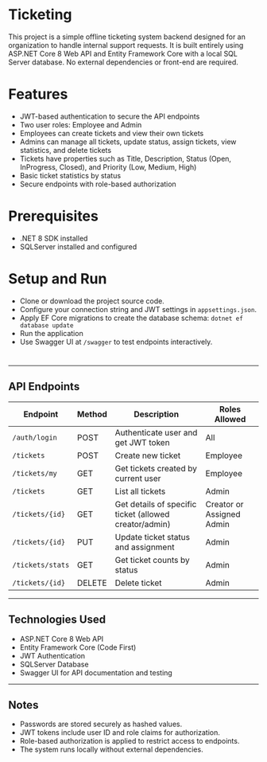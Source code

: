 # Ticketing
This project is a simple offline ticketing system backend designed for an organization to handle internal support requests. It is built entirely using ASP.NET Core 8 Web API and Entity Framework Core with a local SQL Server database. No external dependencies or front-end are required.

# Features
- JWT-based authentication to secure the API endpoints
- Two user roles: Employee and Admin
- Employees can create tickets and view their own tickets
- Admins can manage all tickets, update status, assign tickets, view statistics, and delete tickets
- Tickets have properties such as Title, Description, Status (Open, InProgress, Closed), and Priority (Low, Medium, High)
- Basic ticket statistics by status
- Secure endpoints with role-based authorization

# Prerequisites
- .NET 8 SDK installed
- SQLServer installed and configured

# Setup and Run
- Clone or download the project source code.
- Configure your connection string and JWT settings in `appsettings.json`.
- Apply EF Core migrations to create the database schema:
`dotnet ef database update`
- Run the application
- Use Swagger UI at `/swagger` to test endpoints interactively.

# 
---

## API Endpoints

| Endpoint                  | Method | Description                                              | Roles Allowed             |
|---------------------------|--------|----------------------------------------------------------|---------------------------|
| `/auth/login`             | POST   | Authenticate user and get JWT token                      | All                       |
| `/tickets`                | POST   | Create new ticket                                        | Employee                  |
| `/tickets/my`             | GET    | Get tickets created by current user                     | Employee                  |
| `/tickets`                | GET    | List all tickets                                        | Admin                     |
| `/tickets/{id}`           | GET    | Get details of specific ticket (allowed creator/admin)  | Creator or Assigned Admin |
| `/tickets/{id}`           | PUT    | Update ticket status and assignment                      | Admin                     |
| `/tickets/stats`          | GET    | Get ticket counts by status                              | Admin                     |
| `/tickets/{id}`           | DELETE | Delete ticket                                           | Admin                     |

---

## Technologies Used

- ASP.NET Core 8 Web API  
- Entity Framework Core (Code First)  
- JWT Authentication  
- SQLServer Database  
- Swagger UI for API documentation and testing

---

## Notes

- Passwords are stored securely as hashed values.  
- JWT tokens include user ID and role claims for authorization.  
- Role-based authorization is applied to restrict access to endpoints.  
- The system runs locally without external dependencies.


